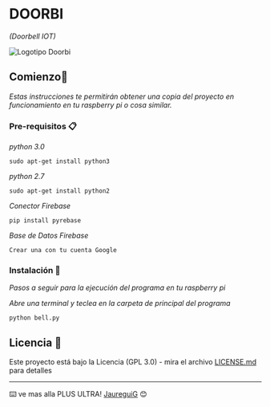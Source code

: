 # DOORBI
_(Doorbell IOT)_

![Logotipo Doorbi](ttps://raw.githubusercontent.com/JaureguiG/DOORBI/master/logo.jpg)


## Comienzo🚀

_Estas instrucciones te permitirán obtener una copia del proyecto en funcionamiento en tu raspberry pi o cosa similar._




### Pre-requisitos 📋

_python 3.0_

```
sudo apt-get install python3
```

_python 2.7_

```
sudo apt-get install python2
```

_Conector Firebase_

```
pip install pyrebase
```
_Base de Datos Firebase_

```
Crear una con tu cuenta Google
```



### Instalación 🔧

_Pasos a seguir para la ejecución del programa en tu raspberry pi_

_Abre una terminal y teclea en la carpeta de principal del programa_

```
python bell.py
```


## Licencia 📄

Este proyecto está bajo la Licencia (GPL 3.0) - mira el archivo [LICENSE.md](LICENSE.md) para detalles


---
⌨️ ve mas alla PLUS ULTRA! [JaureguiG](https://github.com/JaureguiG) 😊
